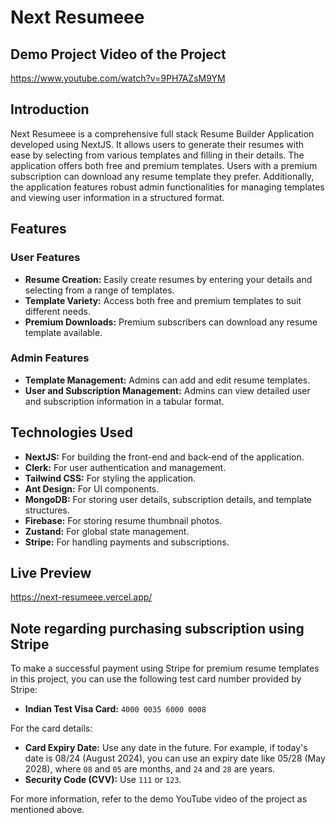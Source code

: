 # Next Resumeee

## Demo Project Video of the Project

https://www.youtube.com/watch?v=9PH7AZsM9YM

## Introduction
Next Resumeee is a comprehensive full stack Resume Builder Application developed using NextJS. It allows users to generate their resumes with ease by selecting from various templates and filling in their details. The application offers both free and premium templates. Users with a premium subscription can download any resume template they prefer. Additionally, the application features robust admin functionalities for managing templates and viewing user information in a structured format.

## Features

### User Features
- **Resume Creation:** Easily create resumes by entering your details and selecting from a range of templates.
- **Template Variety:** Access both free and premium templates to suit different needs.
- **Premium Downloads:** Premium subscribers can download any resume template available.

### Admin Features
- **Template Management:** Admins can add and edit resume templates.
- **User and Subscription Management:** Admins can view detailed user and subscription information in a tabular format.

## Technologies Used
- **NextJS:** For building the front-end and back-end of the application.
- **Clerk:** For user authentication and management.
- **Tailwind CSS:** For styling the application.
- **Ant Design:** For UI components.
- **MongoDB:** For storing user details, subscription details, and template structures.
- **Firebase:** For storing resume thumbnail photos.
- **Zustand:** For global state management.
- **Stripe:** For handling payments and subscriptions.

## Live Preview

https://next-resumeee.vercel.app/

## Note regarding purchasing subscription using Stripe

To make a successful payment using Stripe for premium resume templates in this project, you can use the following test card number provided by Stripe:

- **Indian Test Visa Card:** `4000 0035 6000 0008`

For the card details:
- **Card Expiry Date:** Use any date in the future. For example, if today's date is 08/24 (August 2024), you can use an expiry date like 05/28 (May 2028), where `08` and `05` are months, and `24` and `28` are years.
- **Security Code (CVV):** Use `111` or `123`.

For more information, refer to the demo YouTube video of the project as mentioned above.
